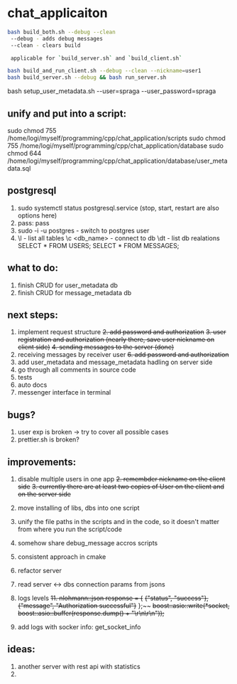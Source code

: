 # chat_applicaiton
```bash
bash build_both.sh --debug --clean
 --debug - adds debug messages
 --clean - clears build 

 applicable for `build_server.sh` and `build_client.sh` 

bash build_and_run_client.sh --debug --clean --nickname=user1
bash build_server.sh --debug && bash run_server.sh 
```

bash setup_user_metadata.sh --user=spraga --user_password=spraga

## unify and put into a script: 
sudo chmod 755 /home/logi/myself/programming/cpp/chat_application/scripts
sudo chmod 755 /home/logi/myself/programming/cpp/chat_application/database
sudo chmod 644 /home/logi/myself/programming/cpp/chat_application/database/user_metadata.sql

## postgresql
1. sudo systemctl status postgresql.service (stop, start, restart are also options here)
2. pass: pass
3. sudo -i -u postgres - switch to postgres user
4. 
    \l - list all tables
    \c <db_name> - connect to db
    \dt - list db realations
    SELECT * FROM USERS;
    SELECT * FROM MESSAGES;

## what to do:
1. finish CRUD for user_metadata db 
2. finish CRUD for message_metadata db

## next steps:
1. implement request structure
~~2. add password and authorization~~
~~3. user registration and authorization (nearly there, save user nickname on client side)~~ 
~~4. sending messages to the server (done)~~
5. receiving messages by receiver user 
~~6. add password and authorization~~
7. add user_metadata and message_metadata hadling on server side 
8. go through all comments in source code 
9. tests
10. auto docs
11. messenger interface in terminal


## bugs? 
1. user exp is broken -> try to cover all possible cases
2. prettier.sh is broken?

## improvements:
1. disable multiple users in one app
~~2. remembder nickname on the client side~~
~~3. currently there are at least two copies of User on the client and on the server side~~
4. move installing of libs, dbs into one script
5. unify the file paths in the scripts and in the code, so it doesn't matter from where you run the script/code
6. somehow share debug_message accros scripts
7. consistent approach in cmake 
8. refactor server 
9. read server <-> dbs connection params from jsons
10. logs levels
~~11.         nlohmann::json response = {~~
    ~~{"status", "success"},~~
    ~~{"message", "Authorization successful"}~~
};~~
~~boost::asio::write(*socket, boost::asio::buffer(response.dump() + "\r\n\r\n"));~~

12. add logs with socker info: get_socket_info 

## ideas:
1. another server with rest api with statistics
2. 